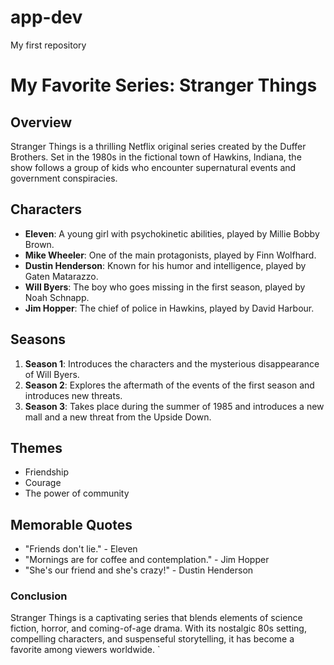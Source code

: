 # app-dev
My first repository
# My Favorite Series: Stranger Things

## Overview
Stranger Things is a thrilling Netflix original series created by the Duffer Brothers. Set in the 1980s in the fictional town of Hawkins, Indiana, the show follows a group of kids who encounter supernatural events and government conspiracies.

## Characters
- **Eleven**: A young girl with psychokinetic abilities, played by Millie Bobby Brown.
- **Mike Wheeler**: One of the main protagonists, played by Finn Wolfhard.
- **Dustin Henderson**: Known for his humor and intelligence, played by Gaten Matarazzo.
- **Will Byers**: The boy who goes missing in the first season, played by Noah Schnapp.
- **Jim Hopper**: The chief of police in Hawkins, played by David Harbour.

## Seasons
1. **Season 1**: Introduces the characters and the mysterious disappearance of Will Byers.
2. **Season 2**: Explores the aftermath of the events of the first season and introduces new threats.
3. **Season 3**: Takes place during the summer of 1985 and introduces a new mall and a new threat from the Upside Down.

## Themes
- Friendship
- Courage
- The power of community

## Memorable Quotes
- "Friends don't lie." - Eleven
- "Mornings are for coffee and contemplation." - Jim Hopper
- "She's our friend and she's crazy!" - Dustin Henderson

### Conclusion
Stranger Things is a captivating series that blends elements of science fiction, horror, and coming-of-age drama. With its nostalgic 80s setting, compelling characters, and suspenseful storytelling, it has become a favorite among viewers worldwide.
`
